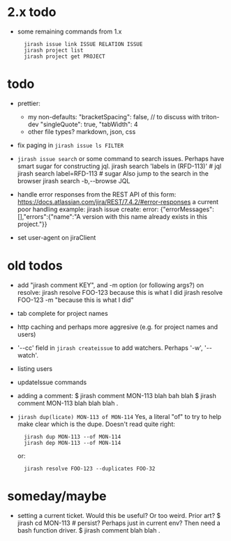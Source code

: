 # 2.x todo

- some remaining commands from 1.x

        jirash issue link ISSUE RELATION ISSUE
        jirash project list
        jirash project get PROJECT


# todo

- prettier:
    - my non-defaults:
        "bracketSpacing": false,   // to discuss with triton-dev
        "singleQuote": true,
        "tabWidth": 4
    - other file types? markdown, json, css

- fix paging in `jirash issue ls FILTER`

- `jirash issue search` or some command to search issues. Perhaps have smart
  sugar for constructing jql.
        jirash search 'labels in (RFD-113)'   # jql
        jirash search label=RFD-113     # sugar
   Also jump to the search in the browser
        jirash search -b,--browse JQL

- handle error responses from the REST API of this form:
    https://docs.atlassian.com/jira/REST/7.4.2/#error-responses
  a current poor handling example:
    jirash issue create: error: {"errorMessages":[],"errors":{"name":"A version with this name already exists in this project."}}

- set user-agent on jiraClient


# old todos

- add "jirash comment KEY", and -m option (or following args?) on resolve:
        jirash resolve FOO-123 because this is what I did
        jirash resolve FOO-123 -m "because this is what I did"
- tab complete for project names
- http caching and perhaps more aggresive (e.g. for project names and users)
- '--cc' field in `jirash createissue` to add watchers. Perhaps '-w', '--watch'.
- listing users
- updateIssue commands
- adding a comment:
    $ jirash comment MON-113 blah bah blah
    $ jirash comment MON-113
    blah blah
    blah
    .
- `jirash dup(licate) MON-113 of MON-114`  Yes, a literal "of" to try to
  help make clear which is the dupe. Doesn't read quite right:

        jirash dup MON-113 --of MON-114
        jirash dep MON-113 --of MON-114

  or:

        jirash resolve FOO-123 --duplicates FOO-32

# someday/maybe

- setting a current ticket. Would this be useful? Or too weird. Prior art?
    $ jirash cd MON-113   # persist? Perhaps just in current env? Then need a bash function driver.
    $ jirash comment
    blah blah
    .
